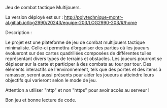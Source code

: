 Jeu de combat tactique Multijouers.

La version déployé est sur : http://polytechnique-montr-al.gitlab.io/log2990/20243/equipe-203/LOG2990-203/#/home 

Description : 

Le projet est une plateforme de jeu de combat multijouers tactique minimaliste. Celle-ci permettra d’organiser des parties où les joueurs évolueront sur des cartes quadrillées composées de différentes tuiles représentant divers types de terrains et obstacles. Les joueurs pourront se déplacer sur la carte et participer à des combats au tour par tour. Des éléments interactifs de l'environnement, tels que des portes et des items à ramasser, seront aussi présents pour aider les joueurs à atteindre leurs objectifs qui varieront selon le mode de jeu.


Attention a utiliser "http" et non "https" pour avoir accès au serveur ! 

Bon jeu et bonne lecture de code. 
